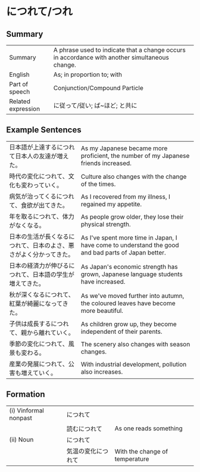 # につれて/つれ

## Summary

<table><tr>   <td>Summary</td>   <td>A phrase used to indicate that a change occurs in accordance with another simultaneous change.</td></tr><tr>   <td>English</td>   <td>As; in proportion to; with</td></tr><tr>   <td>Part of speech</td>   <td>Conjunction/Compound Particle</td></tr><tr>   <td>Related expression</td>   <td>に従って/従い; ば~ほど; と共に</td></tr></table>

## Example Sentences

<table><tr>   <td>日本語が上達するにつれて日本人の友達が増えた。</td>   <td>As my Japanese became more proficient, the number of my Japanese friends increased.</td></tr><tr>   <td>時代の変化につれて、文化も変わっていく。</td>   <td>Culture also changes with the change of the times.</td></tr><tr>   <td>病気が治ってくるにつれて、食欲が出てきた。</td>   <td>As I recovered from my illness, I regained my appetite.</td></tr><tr>   <td>年を取るにつれて、体力がなくなる。</td>   <td>As people grow older, they lose their physical strength.</td></tr><tr>   <td>日本の生活が長くなるにつれて、日本のよさ、悪さがよく分かってきた。</td>   <td>As I've spent more time in Japan, I have come to understand the good and bad parts of Japan better.</td></tr><tr>   <td>日本の経済力が伸びるにつれて、日本語の学生が増えてきた。</td>   <td>As Japan's economic strength has grown, Japanese language students have increased.</td></tr><tr>   <td>秋が深くなるにつれて、紅葉が綺麗になってきた。</td>   <td>As we've moved further into autumn, the coloured leaves have become more beautiful.</td></tr><tr>   <td>子供は成長するにつれて、親から離れていく。</td>   <td>As children grow up, they become independent of their parents.</td></tr><tr>   <td>季節の変化につれて、風景も変わる。</td>   <td>The scenery also changes with season changes.</td></tr><tr>   <td>産業の発展につれて、公害も増えていく。</td>   <td>With industrial development, pollution also increases.</td></tr></table>

## Formation

<table class="table"><tbody><tr class="tr head"><td class="td"><span class="numbers">(i)</span> <span class="bold">Vinformal nonpast</span></td><td class="td"><span class="concept">につれて</span></td><td class="td"></td></tr><tr class="tr"><td class="td"></td><td class="td"><span>読む</span><span class="concept">につれて</span></td><td class="td"><span>As one reads something</span></td></tr><tr class="tr head"><td class="td"><span class="numbers">(ii)</span> <span class="bold">Noun</span></td><td class="td"><span class="concept">につれて</span></td><td class="td"></td></tr><tr class="tr"><td class="td"></td><td class="td"><span>気温の変化</span><span class="concept">につれて</span></td><td class="td"><span>With the change of temperature</span></td></tr></tbody></table>

